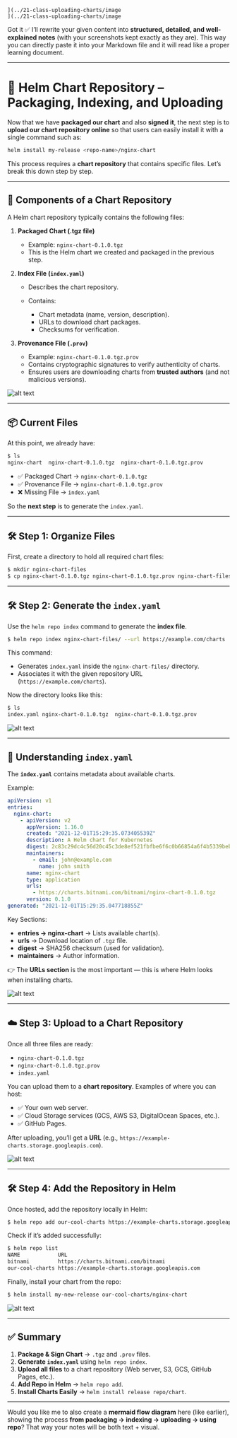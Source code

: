 ```
](../21-class-uploading-charts/image
](../21-class-uploading-charts/image
```
Got it ✅ I’ll rewrite your given content into **structured, detailed, and well-explained notes** (with your screenshots kept exactly as they are).
This way you can directly paste it into your Markdown file and it will read like a proper learning document.

---

# 📘 Helm Chart Repository – Packaging, Indexing, and Uploading

Now that we have **packaged our chart** and also **signed it**, the next step is to **upload our chart repository online** so that users can easily install it with a single command such as:

```bash
helm install my-release <repo-name>/nginx-chart
```

This process requires a **chart repository** that contains specific files. Let’s break this down step by step.

---

## 📂 Components of a Chart Repository

A Helm chart repository typically contains the following files:

1. **Packaged Chart (.tgz file)**

   * Example: `nginx-chart-0.1.0.tgz`
   * This is the Helm chart we created and packaged in the previous step.

2. **Index File (`index.yaml`)**

   * Describes the chart repository.
   * Contains:

     * Chart metadata (name, version, description).
     * URLs to download chart packages.
     * Checksums for verification.

3. **Provenance File (`.prov`)**

   * Example: `nginx-chart-0.1.0.tgz.prov`
   * Contains cryptographic signatures to verify authenticity of charts.
   * Ensures users are downloading charts from **trusted authors** (and not malicious versions).

![alt text](../21-class-uploading-charts/image.png)

---

## 📦 Current Files

At this point, we already have:

```bash
$ ls
nginx-chart  nginx-chart-0.1.0.tgz  nginx-chart-0.1.0.tgz.prov
```

* ✅ Packaged Chart → `nginx-chart-0.1.0.tgz`
* ✅ Provenance File → `nginx-chart-0.1.0.tgz.prov`
* ❌ Missing File → `index.yaml`

So the **next step** is to generate the `index.yaml`.

---

## 🛠 Step 1: Organize Files

First, create a directory to hold all required chart files:

```bash
$ mkdir nginx-chart-files
$ cp nginx-chart-0.1.0.tgz nginx-chart-0.1.0.tgz.prov nginx-chart-files/
```

---

## 🛠 Step 2: Generate the `index.yaml`

Use the `helm repo index` command to generate the **index file**.

```bash
$ helm repo index nginx-chart-files/ --url https://example.com/charts
```

This command:

* Generates `index.yaml` inside the `nginx-chart-files/` directory.
* Associates it with the given repository URL (`https://example.com/charts`).

Now the directory looks like this:

```bash
$ ls
index.yaml nginx-chart-0.1.0.tgz  nginx-chart-0.1.0.tgz.prov
```

![alt text](../21-class-uploading-charts/image-1.png)

---

## 📖 Understanding `index.yaml`

The **`index.yaml`** contains metadata about available charts.

Example:

```yaml
apiVersion: v1
entries:
  nginx-chart:
    - apiVersion: v2
      appVersion: 1.16.0
      created: "2021-12-01T15:29:35.073405539Z"
      description: A Helm chart for Kubernetes
      digest: 2c83c29dc4c56d20c45c3de8ef521fbfbe6f6c0b66854a6f4b5339bebcff879
      maintainers:
        - email: john@example.com
          name: john smith
      name: nginx-chart
      type: application
      urls:
        - https://charts.bitnami.com/bitnami/nginx-chart-0.1.0.tgz
      version: 0.1.0
generated: "2021-12-01T15:29:35.047718855Z"
```

Key Sections:

* **entries → nginx-chart** → Lists available chart(s).
* **urls** → Download location of `.tgz` file.
* **digest** → SHA256 checksum (used for validation).
* **maintainers** → Author information.

👉 The **URLs section** is the most important — this is where Helm looks when installing charts.

![alt text](../21-class-uploading-charts/image-2.png)

---

## ☁️ Step 3: Upload to a Chart Repository

Once all three files are ready:

* `nginx-chart-0.1.0.tgz`
* `nginx-chart-0.1.0.tgz.prov`
* `index.yaml`

You can upload them to a **chart repository**.
Examples of where you can host:

* ✅ Your own web server.
* ✅ Cloud Storage services (GCS, AWS S3, DigitalOcean Spaces, etc.).
* ✅ GitHub Pages.

After uploading, you’ll get a **URL** (e.g., `https://example-charts.storage.googleapis.com`).

![alt text](../21-class-uploading-charts/image-3.png)

---

## 🛠 Step 4: Add the Repository in Helm

Once hosted, add the repository locally in Helm:

```bash
$ helm repo add our-cool-charts https://example-charts.storage.googleapis.com
```

Check if it’s added successfully:

```bash
$ helm repo list
NAME            URL
bitnami         https://charts.bitnami.com/bitnami
our-cool-charts https://example-charts.storage.googleapis.com
```

Finally, install your chart from the repo:

```bash
$ helm install my-new-release our-cool-charts/nginx-chart
```

![alt text](../21-class-uploading-charts/image-4.png)

---

## ✅ Summary

1. **Package & Sign Chart** → `.tgz` and `.prov` files.
2. **Generate `index.yaml`** using `helm repo index`.
3. **Upload all files** to a chart repository (Web server, S3, GCS, GitHub Pages, etc.).
4. **Add Repo in Helm** → `helm repo add`.
5. **Install Charts Easily** → `helm install release repo/chart`.

---

Would you like me to also create a **mermaid flow diagram** here (like earlier), showing the process **from packaging → indexing → uploading → using repo**? That way your notes will be both text + visual.
